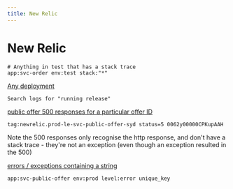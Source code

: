 ```yaml
---
title: New Relic
---
```


<h1>New Relic</h1>

```
# Anything in test that has a stack trace
app:svc-order env:test stack:"*"
```


[Any deployment](https://one.newrelic.com/logger?account=2826932&begin=1691015904712&end=1691102304712&state=716ef9c1-c406-5ca8-4632-e2b027c07bf9)

```
Search logs for "running release"
```

[public offer 500 responses for a particular offer ID](https://one.newrelic.com/logger?account=2826932&begin=1691099406399&end=1691101206399&state=566c7377-b13d-68b1-3261-dee88bebba3e)

```
tag:newrelic.prod-le-svc-public-offer-syd status=5 0062y00000CPKupAAH
```

Note the 500 responses only recognise the http response, and don't have a stack trace - they're not an exception (even though an exception resulted in the 500)

[errors / exceptions containing a string](https://one.newrelic.com/logger?account=2826932&begin=1691079897362&end=1691101497362&filters=%28name%20LIKE%20%27support%27%20OR%20id%20%3D%20%27support%27%20OR%20domainId%20%3D%20%27support%27%29&state=25196d1e-2ee5-1103-ef1d-b404b65372d3)
```
app:svc-public-offer env:prod level:error unique_key
```